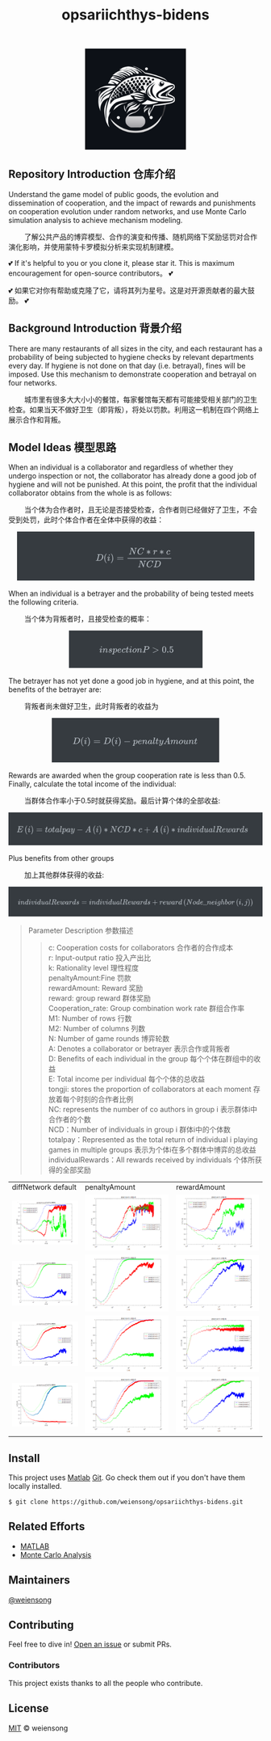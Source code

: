 <h1 align="center">opsariichthys-bidens</h1>

<p align="center">
<img src="https://img.shields.io/badge/matlab-green" alt=""> <img src="https://img.shields.io/badge/license_-GPL3.0-green" alt="">
</p>

<p align="center">
    <img src=.img/silver-carp.png height="200" width="200" alt="">
</p>

## Repository Introduction 仓库介绍

Understand the game model of public goods, the evolution and dissemination of cooperation, and the impact of rewards and punishments on cooperation evolution under random networks, and use Monte Carlo simulation analysis to achieve mechanism modeling.  
  
&nbsp;&nbsp;&nbsp;&nbsp;&nbsp;&nbsp;&nbsp;&nbsp;了解公共产品的博弈模型、合作的演变和传播、随机网络下奖励惩罚对合作演化影响，并使用蒙特卡罗模拟分析来实现机制建模。  

💕 If it's helpful to you or you clone it, please star it. This is maximum encouragement for open-source contributors。 💕  
  
💕 如果它对你有帮助或克隆了它，请将其列为星号。这是对开源贡献者的最大鼓励。 💕  

## Background Introduction 背景介绍

There are many restaurants of all sizes in the city, and each restaurant has a probability of being subjected to hygiene checks by relevant departments every day. If hygiene is not done on that day (i.e. betrayal), fines will be imposed. Use this mechanism to demonstrate cooperation and betrayal on four networks.  
  
&nbsp;&nbsp;&nbsp;&nbsp;&nbsp;&nbsp;&nbsp;&nbsp;城市里有很多大大小小的餐馆，每家餐馆每天都有可能接受相关部门的卫生检查。如果当天不做好卫生（即背叛），将处以罚款。利用这一机制在四个网络上展示合作和背叛。

## Model Ideas 模型思路

When an individual is a collaborator and regardless of whether they undergo inspection or not, the collaborator has already done a good job of hygiene and will not be punished. At this point, the profit that the individual collaborator obtains from the whole is as follows:  
  
&nbsp;&nbsp;&nbsp;&nbsp;&nbsp;&nbsp;&nbsp;&nbsp;当个体为合作者时，且无论是否接受检查，合作者则已经做好了卫生，不会受到处罚，此时个体合作者在全体中获得的收益：  
<p align="center">
    <img src=.img/img1_.png alt="">
</p>

When an individual is a betrayer and the probability of being tested meets the following criteria.  
  
&nbsp;&nbsp;&nbsp;&nbsp;&nbsp;&nbsp;&nbsp;&nbsp;当个体为背叛者时，且接受检查的概率：
<p align="center">
    <img src=.img/img2_.png alt="">
</p>

The betrayer has not yet done a good job in hygiene, and at this point, the benefits of the betrayer are:  
  
&nbsp;&nbsp;&nbsp;&nbsp;&nbsp;&nbsp;&nbsp;&nbsp;背叛者尚未做好卫生，此时背叛者的收益为
<p align="center">
    <img src=.img/img3_.png alt="">
</p>

Rewards are awarded when the group cooperation rate is less than 0.5. Finally, calculate the total income of the individual:  
  
&nbsp;&nbsp;&nbsp;&nbsp;&nbsp;&nbsp;&nbsp;&nbsp;当群体合作率小于0.5时就获得奖励。最后计算个体的全部收益:
<p align="center">
    <img src=.img/img4_.png alt="">
</p>

Plus benefits from other groups  
  
&nbsp;&nbsp;&nbsp;&nbsp;&nbsp;&nbsp;&nbsp;&nbsp;加上其他群体获得的收益:
<p align="center">
    <img src=.img/img5_.png alt="">
</p>

> Parameter Description  参数描述
>> c: Cooperation costs for collaborators 合作者的合作成本  
>> r: Input-output ratio 投入产出比  
>> k: Rationality level 理性程度  
>> penaltyAmount:Fine 罚款  
>> rewardAmount: Reward 奖励  
>> reward: group reward 群体奖励  
>> Cooperation_rate: Group combination work rate 群组合作率  
>> M1: Number of rows 行数  
>> M2: Number of columns 列数  
>> N: Number of game rounds 博弈轮数  
>> A: Denotes a collaborator or betrayer 表示合作或背叛者  
>> D: Benefits of each individual in the group 每个个体在群组中的收益  
>> E: Total income per individual 每个个体的总收益  
>> tongji: stores the proportion of collaborators at each moment 存放着每个时刻的合作者比例  
>> NC: represents the number of co authors in group i 表示群体i中合作者的个数  
>> NCD：Number of individuals in group i 群体i中的个体数  
>> totalpay：Represented as the total return of individual i playing games in multiple groups 表示为个体i在多个群体中博弈的总收益  
>> individualRewards：All rewards received by individuals 个体所获得的全部奖励  


<table>
    <tr>
        <td>diffNetwork default</td>
        <td>penaltyAmount</td>
        <td>rewardAmount</td>
    </tr>
    <tr>
        <td><img src=.img/BAnetwork.png alt=""></td>
        <td><img src=.img/BAnetworkpenaltyAmount.png alt=""></td>
        <td><img src=.img/BAnetworkrewardAmount.png alt=""></td>
    </tr>
    <tr>
        <td><img src=.img/randomnetwork.png alt=""></td>
        <td><img src=.img/randomnetworkpenaltyAmount.png alt=""></td>
        <td><img src=.img/randomnetworkrewardAmount.png alt=""></td>
    </tr>
    <tr>
        <td><img src=.img/rulenetwork.png alt=""></td>
        <td><img src=.img/rulenetworkpenaltyAmount.png alt=""></td>
        <td><img src=.img/rulenetworkrewardAmount.png alt=""></td>
    </tr>
    <tr>
        <td><img src=.img/smallworldnetwork.png alt=""></td>
        <td><img src=.img/smallworldnetworkpenaltyAmount.png alt=""></td>
        <td><img src=.img/smallworldnetworkrewardAmount=7.png alt=""></td>
    </tr>
    
</table>

## Install

This project uses [Matlab](https://www.mathworks.com/products/matlab.html) [Git](https://git-scm.com/). Go check them out if you don't have them locally installed.

```shell
$ git clone https://github.com/weiensong/opsariichthys-bidens.git
```



## Related Efforts

- [MATLAB](https://www.mathworks.com/products/matlab.html)
- [Monte Carlo Analysis](https://www.investopedia.com/terms/m/montecarlosimulation.asp)



## Maintainers

[@weiensong](https://github.com/weiensong)



## Contributing


Feel free to dive in! [Open an issue](https://github.com/weiensong/opsariichthys-bidens/issues) or submit PRs.



### Contributors

This project exists thanks to all the people who contribute.



## License

[MIT](https://github.com/weiensong/opsariichthys-bidens/blob/master/LICENSE) © weiensong

